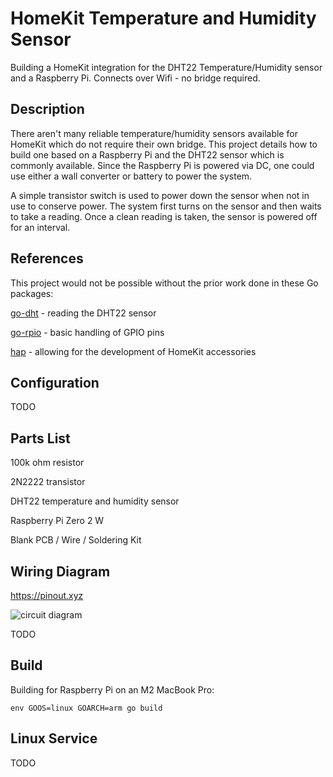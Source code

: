 # HomeKit Temperature and Humidity Sensor
Building a HomeKit integration for the DHT22 Temperature/Humidity sensor and a Raspberry Pi. Connects over Wifi - no bridge required.

## Description
There aren't many reliable temperature/humidity sensors available for HomeKit which do not require their own bridge. This project details how to build one based on a Raspberry Pi and the DHT22 sensor which is commonly available. Since the Raspberry Pi is powered via DC, one could use either a wall converter or battery to power the system.

A simple transistor switch is used to power down the sensor when not in use to conserve power. The system first turns on the sensor and then waits to take a reading. Once a clean reading is taken, the sensor is powered off for an interval.

## References
This project would not be possible without the prior work done in these Go packages:

[go-dht](https://github.com/MichaelS11/go-dht) - reading the DHT22 sensor

[go-rpio](https://github.com/stianeikeland/go-rpio) - basic handling of GPIO pins

[hap](https://github.com/brutella/hap) - allowing for the development of HomeKit accessories

## Configuration
TODO

## Parts List
100k ohm resistor

2N2222 transistor

DHT22 temperature and humidity sensor

Raspberry Pi Zero 2 W

Blank PCB / Wire / Soldering Kit

## Wiring Diagram
https://pinout.xyz

![circuit diagram](https://github.com/hillions/hktemphum/hktemphum.png)

TODO

## Build
Building for Raspberry Pi on an M2 MacBook Pro:

`env GOOS=linux GOARCH=arm go build`

## Linux Service
TODO

